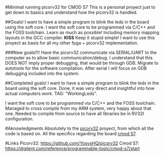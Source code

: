 #Minimal running picorv32 for CMOD S7
This is a personal proyect just to get down to basics and understand how the 
picorv32 is handled.

##Goals!
I want to have a simple program to blink the leds in the board using the soft core.
I want the soft core to be programmed via C/C++ and the FOSS toolchain.
Learn as much as possible!
    Including memory mapping layouts in the GCC compiler.
**KISS** Keep it stupid simple!
    I want to use this proyect as basis for all my other fpga + picorv32 implementation.

###New goals!!!!
Have the picorv32 communicate via SERIAL/UART to the computer as to allow basic communication/debug.
    I understand that this DOES NOT imply proper debugging, that would be through GDB.
Migrate to autotools for the software compilation.
After serial I will focus on GDB debugging included into the system.

##Completed goals!
I want to have a simple program to blink the leds in the board using the soft core.
    Done, it was very direct and insightful into how actual computers work. TAG: "WorkingLeds".

I want the soft core to be programmed via C/C++ and the FOSS toolchain.
    Managed to cross compile from my ARM system, very happy about that one.
    Needed to compile from source to have all libraries be in RV32I configuration.

#Aknowledgments
Absolutely to the [picorv32](https://github.com/YosysHQ/picorv32) proyect, from which all the code is based on.
All the specifics regarding the board [cmod S7](https://digilent.com/reference/programmable-logic/cmod-s7/start).

#Links
Picorv32: https://github.com/YosysHQ/picorv32
Cmod S7: https://digilent.com/reference/programmable-logic/cmod-s7/start
